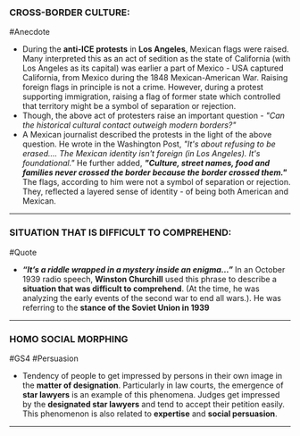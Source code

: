 ### CROSS-BORDER CULTURE:
#Anecdote
- During the **anti-ICE protests** in **Los Angeles**, Mexican flags were raised. Many interpreted this as an act of sedition as the state of California (with Los Angeles as its capital) was earlier a part of Mexico - USA captured California, from Mexico during the 1848 Mexican-American War. Raising foreign flags in principle is not a crime. However, during a protest supporting immigration, raising a flag of former state which controlled that territory might be a symbol of separation or rejection.
- Though, the above act of protesters raise an important question - *"Can the historical cultural contact outweigh modern borders?"*
- A Mexican journalist described the protests in the light of the above question. He wrote in the Washington Post, *"It's about refusing to be erased.... The Mexican identity isn't foreign (in Los Angeles). It's foundational."* He further added, ***"Culture, street names, food and families never crossed the border because the border crossed them."*** The flags, according to him were not a symbol of separation or rejection. They, reflected a layered sense of identity - of being both American and Mexican. 
---
### SITUATION THAT IS DIFFICULT TO COMPREHEND:
#Quote 
- ***“It’s a riddle wrapped in a mystery inside an enigma…”*** In an October 1939 radio speech, **Winston Churchill** used this phrase to describe a **situation that was difficult to comprehend**. (At the time, he was analyzing the early events of the second war to end all wars.). He was referring to the **stance of the Soviet Union in 1939**
---
### HOMO SOCIAL MORPHING
#GS4 #Persuasion 
- Tendency of people to get impressed by persons in their own image in the **matter of designation**. Particularly in law courts, the emergence of **star lawyers** is an example of this phenomena. Judges get impressed by the **designated star lawyers** and tend to accept their petition easily. This phenomenon is also related to **expertise** and **social persuasion**.

---


